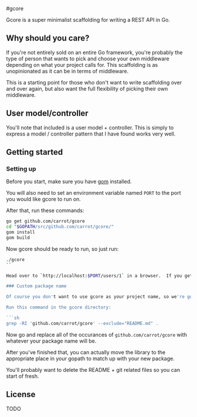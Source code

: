 #gcore

Gcore is a super minimalist scaffolding for writing a REST API in Go.

## Why should you care?

If you're not entirely sold on an entire Go framework, you're probably the type of person that wants to pick and choose your own middleware depending on what your project calls for.  This scaffolding is as unopinionated as it can be in terms of middleware.

This is a starting point for those who don't want to write scaffolding over and over again, but also want the full flexibility of picking their own middleware.

## User model/controller

You'll note that included is a user model + controller.  This is simply to express a model / controller pattern that I have found works very well.

## Getting started

### Setting up

Before you start, make sure you have [gom](https://github.com/mattn/gom) installed.

You will also need to set an environment variable named `PORT` to the port you would like gcore to run on.

After that, run these commands:

```sh
go get github.com/carrot/gcore
cd "$GOPATH/src/github.com/carrot/gcore/"
gom install
gom build
```

Now gcore should be ready to run, so just run:

```sh
./gcore
``

Head over to `http://localhost:$PORT/users/1` in a browser.  If you get a 200 response, you're all set up.

### Custom package name

Of course you don't want to use gcore as your project name, so we're going to have to do a little tweaking.

Run this command in the gcore directory:

```sh
grep -RI 'github.com/carrot/gcore' --exclude="README.md" .
```

Now go and replace all of the occurances of `github.com/carrot/gcore` with whatever your package name will be.

After you've finished that, you can actually move the library to the appropriate place in your gopath to match up with your new package.

You'll probably want to delete the README + git related files so you can start of fresh.

## License

TODO
